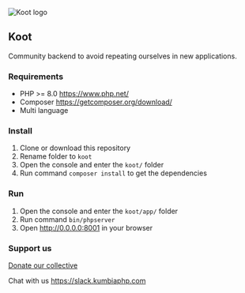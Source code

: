 ![Koot logo](https://raw.githubusercontent.com/KumbiaPHP/Koot/master/public/img/koot.svg)

## Koot

Community backend to avoid repeating ourselves in new applications.

### Requirements

* PHP >= 8.0 <https://www.php.net/>
* Composer <https://getcomposer.org/download/>
* Multi language

### Install

1. Clone or download this repository
2. Rename folder to `koot`
3. Open the console and enter the `koot/` folder
4. Run command `composer install` to get the dependencies

### Run

1. Open the console and enter the `koot/app/` folder
2. Run command `bin/phpserver`
3. Open http://0.0.0.0:8001 in your browser

### Support us 

[Donate our collective](https://opencollective.com/kumbiaphp)

Chat with us
<https://slack.kumbiaphp.com>
